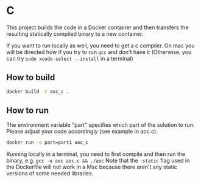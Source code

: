 # C

This project builds the code in a Docker container and then transfers the resulting statically compiled binary to a new container. 

If you want to run locally as well, you need to get a c compiler. On mac you will be directed how if you try to run `gcc` and don't have it (Otherwise, you can try `sudo xcode-select --install` in a terminal)

## How to build
```bash
docker build -t aoc_c . 
```

## How to run
The environment variable "part" specifies which part of the solution to run. Please adjust your code accordingly (see example in aoc.c).
```bash
docker run -e part=part1 aoc_c
```

Running locally in a terminal, you need to first compile and then run the binary, e.g. `gcc -o aoc aoc.c && ./aoc`
Note that the `-static` flag used in the Dockerfile will not work in a Mac because there aren't any static versions of some needed libraries.